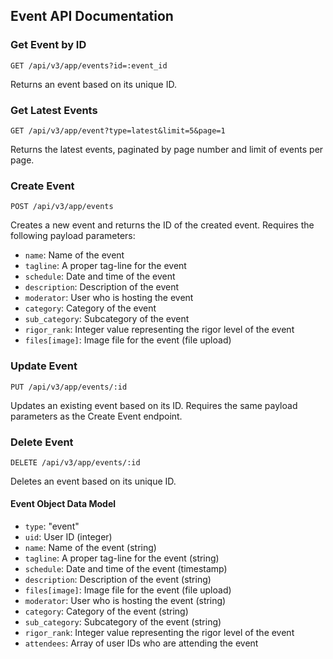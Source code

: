 ## Event API Documentation

### Get Event by ID
```
GET /api/v3/app/events?id=:event_id
```
Returns an event based on its unique ID.
 
### Get Latest Events
```
GET /api/v3/app/event?type=latest&limit=5&page=1
```
Returns the latest events, paginated by page number and limit of events per page.

### Create Event
```
POST /api/v3/app/events
```
Creates a new event and returns the ID of the created event. Requires the following payload parameters:
- `name`: Name of the event
- `tagline`: A proper tag-line for the event
- `schedule`: Date and time of the event
- `description`: Description of the event
- `moderator`: User who is hosting the event
- `category`: Category of the event
- `sub_category`: Subcategory of the event
- `rigor_rank`: Integer value representing the rigor level of the event
- `files[image]`: Image file for the event (file upload)

### Update Event
```
PUT /api/v3/app/events/:id
```
Updates an existing event based on its ID. Requires the same payload parameters as the Create Event endpoint.

### Delete Event
```
DELETE /api/v3/app/events/:id
```
Deletes an event based on its unique ID.

#### Event Object Data Model
- `type`: "event"
- `uid`: User ID (integer)
- `name`: Name of the event (string)
- `tagline`: A proper tag-line for the event (string)
- `schedule`: Date and time of the event (timestamp)
- `description`: Description of the event (string)
- `files[image]`: Image file for the event (file upload)
- `moderator`: User who is hosting the event (string)
- `category`: Category of the event (string)
- `sub_category`: Subcategory of the event (string)
- `rigor_rank`: Integer value representing the rigor level of the event
- `attendees`: Array of user IDs who are attending the event
